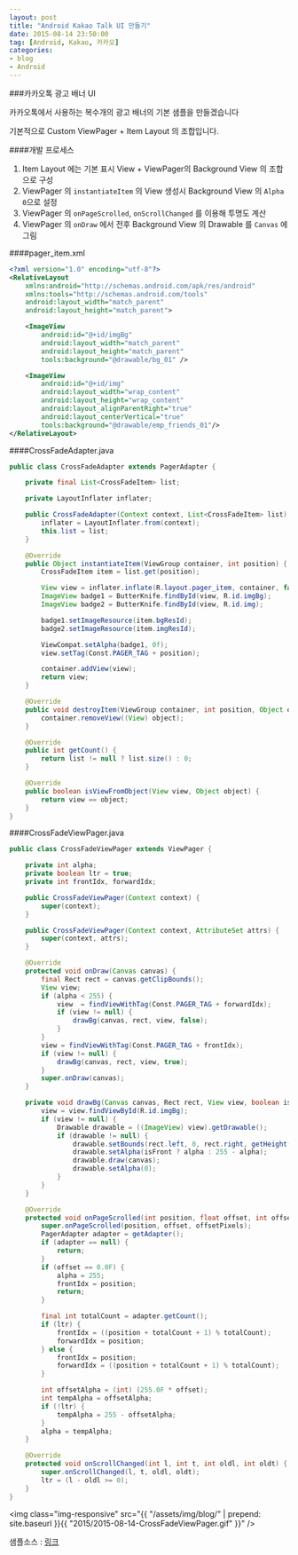```yaml
---
layout: post
title: "Android Kakao Talk UI 만들기"
date: 2015-08-14 23:50:00
tag: [Android, Kakao, 카카오]
categories:
- blog
- Android
---
```

<!--more-->

###카카오톡 광고 배너 UI

카카오톡에서 사용하는 복수개의 광고 배너의 기본 샘플을 만들겠습니다

기본적으로 Custom ViewPager + Item Layout 의 조합입니다.

####개발 프로세스
1. Item Layout 에는 기본 표시 View + ViewPager의 Background View 의 조합으로 구성
2. ViewPager 의 `instantiateItem` 의 View 생성시 Background View 의 `Alpha 0`으로 설정
3. ViewPager 의 `onPageScrolled`, `onScrollChanged` 를 이용해 투명도 계산
4. ViewPager 의 `onDraw` 에서 전후 Background View 의 Drawable 를 `Canvas` 에 그림

####pager_item.xml

```xml
<?xml version="1.0" encoding="utf-8"?>
<RelativeLayout
	xmlns:android="http://schemas.android.com/apk/res/android"
	xmlns:tools="http://schemas.android.com/tools"
	android:layout_width="match_parent"
	android:layout_height="match_parent">

	<ImageView
		android:id="@+id/imgBg"
		android:layout_width="match_parent"
		android:layout_height="match_parent"
		tools:background="@drawable/bg_01" />

	<ImageView
		android:id="@+id/img"
		android:layout_width="wrap_content"
		android:layout_height="wrap_content"
		android:layout_alignParentRight="true"
		android:layout_centerVertical="true"
		tools:background="@drawable/emp_friends_01"/>
</RelativeLayout>
```

####CrossFadeAdapter.java

```java
public class CrossFadeAdapter extends PagerAdapter {

	private final List<CrossFadeItem> list;

	private LayoutInflater inflater;

	public CrossFadeAdapter(Context context, List<CrossFadeItem> list) {
		inflater = LayoutInflater.from(context);
		this.list = list;
	}

	@Override
	public Object instantiateItem(ViewGroup container, int position) {
		CrossFadeItem item = list.get(position);

		View view = inflater.inflate(R.layout.pager_item, container, false);
		ImageView badge1 = ButterKnife.findById(view, R.id.imgBg);
		ImageView badge2 = ButterKnife.findById(view, R.id.img);

		badge1.setImageResource(item.bgResId);
		badge2.setImageResource(item.imgResId);

		ViewCompat.setAlpha(badge1, 0f);
		view.setTag(Const.PAGER_TAG + position);

		container.addView(view);
		return view;
	}

	@Override
	public void destroyItem(ViewGroup container, int position, Object object) {
		container.removeView((View) object);
	}

	@Override
	public int getCount() {
		return list != null ? list.size() : 0;
	}

	@Override
	public boolean isViewFromObject(View view, Object object) {
		return view == object;
	}
}
```

####CrossFadeViewPager.java

```java
public class CrossFadeViewPager extends ViewPager {

	private int alpha;
	private boolean ltr = true;
	private int frontIdx, forwardIdx;

	public CrossFadeViewPager(Context context) {
		super(context);
	}

	public CrossFadeViewPager(Context context, AttributeSet attrs) {
		super(context, attrs);
	}

	@Override
	protected void onDraw(Canvas canvas) {
		final Rect rect = canvas.getClipBounds();
		View view;
		if (alpha < 255) {
			view  = findViewWithTag(Const.PAGER_TAG + forwardIdx);
			if (view != null) {
				drawBg(canvas, rect, view, false);
			}
		}
		view = findViewWithTag(Const.PAGER_TAG + frontIdx);
		if (view != null) {
			drawBg(canvas, rect, view, true);
		}
		super.onDraw(canvas);
	}

	private void drawBg(Canvas canvas, Rect rect, View view, boolean isFront) {
		view = view.findViewById(R.id.imgBg);
		if (view != null) {
			Drawable drawable = ((ImageView) view).getDrawable();
			if (drawable != null) {
				drawable.setBounds(rect.left, 0, rect.right, getHeight());
				drawable.setAlpha(isFront ? alpha : 255 - alpha);
				drawable.draw(canvas);
				drawable.setAlpha(0);
			}
		}
	}

	@Override
	protected void onPageScrolled(int position, float offset, int offsetPixels) {
		super.onPageScrolled(position, offset, offsetPixels);
		PagerAdapter adapter = getAdapter();
		if (adapter == null) {
			return;
		}
		if (offset == 0.0F) {
			alpha = 255;
			frontIdx = position;
			return;
		}

		final int totalCount = adapter.getCount();
		if (ltr) {
			frontIdx = ((position + totalCount + 1) % totalCount);
			forwardIdx = position;
		} else {
			frontIdx = position;
			forwardIdx = ((position + totalCount + 1) % totalCount);
		}

		int offsetAlpha = (int) (255.0F * offset);
		int tempAlpha = offsetAlpha;
		if (!ltr) {
			tempAlpha = 255 - offsetAlpha;
		}
		alpha = tempAlpha;
	}

	@Override
	protected void onScrollChanged(int l, int t, int oldl, int oldt) {
		super.onScrollChanged(l, t, oldl, oldt);
		ltr = (l - oldl >= 0);
	}
}
```

<img class="img-responsive" src="{{ "/assets/img/blog/" | prepend: site.baseurl }}{{ "2015/2015-08-14-CrossFadeViewPager.gif" }}" />

샘플소스 : [링크](https://github.com/Pluu/CrossFadeViewPager)
